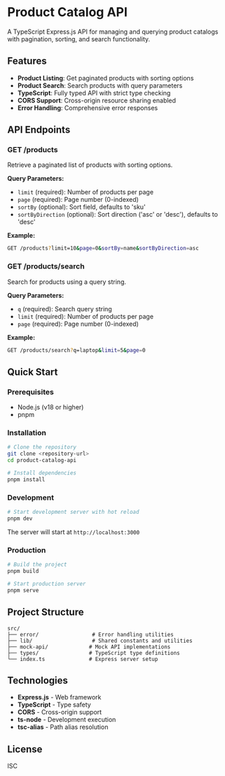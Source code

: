 # Product Catalog API

A TypeScript Express.js API for managing and querying product catalogs with pagination, sorting, and search functionality.

## Features

- **Product Listing**: Get paginated products with sorting options
- **Product Search**: Search products with query parameters
- **TypeScript**: Fully typed API with strict type checking
- **CORS Support**: Cross-origin resource sharing enabled
- **Error Handling**: Comprehensive error responses

## API Endpoints

### GET /products

Retrieve a paginated list of products with sorting options.

**Query Parameters:**
- `limit` (required): Number of products per page
- `page` (required): Page number (0-indexed)
- `sortBy` (optional): Sort field, defaults to 'sku'
- `sortByDirection` (optional): Sort direction ('asc' or 'desc'), defaults to 'desc'

**Example:**
```bash
GET /products?limit=10&page=0&sortBy=name&sortByDirection=asc
```

### GET /products/search

Search for products using a query string.

**Query Parameters:**
- `q` (required): Search query string
- `limit` (required): Number of products per page
- `page` (required): Page number (0-indexed)

**Example:**
```bash
GET /products/search?q=laptop&limit=5&page=0
```

## Quick Start

### Prerequisites

- Node.js (v18 or higher)
- pnpm

### Installation

```bash
# Clone the repository
git clone <repository-url>
cd product-catalog-api

# Install dependencies
pnpm install
```

### Development

```bash
# Start development server with hot reload
pnpm dev
```

The server will start at `http://localhost:3000`

### Production

```bash
# Build the project
pnpm build

# Start production server
pnpm serve
```

## Project Structure

```
src/
├── error/                 # Error handling utilities
├── lib/                   # Shared constants and utilities
├── mock-api/             # Mock API implementations
├── types/                # TypeScript type definitions
└── index.ts              # Express server setup
```

## Technologies

- **Express.js** - Web framework
- **TypeScript** - Type safety
- **CORS** - Cross-origin support
- **ts-node** - Development execution
- **tsc-alias** - Path alias resolution

## License

ISC